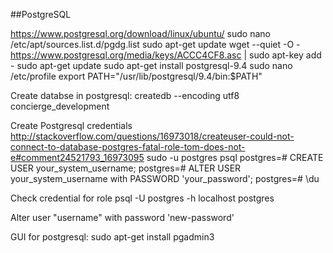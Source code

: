 ##PostgreSQL

https://www.postgresql.org/download/linux/ubuntu/
sudo nano  /etc/apt/sources.list.d/pgdg.list
sudo apt-get update
wget --quiet -O - https://www.postgresql.org/media/keys/ACCC4CF8.asc |   sudo apt-key add -
sudo apt-get update
sudo apt-get install postgresql-9.4
sudo nano /etc/profile
export PATH="/usr/lib/postgresql/9.4/bin:$PATH"

Create databse in postgresql:
createdb --encoding utf8 concierge_development

Create Postgresql credentials
http://stackoverflow.com/questions/16973018/createuser-could-not-connect-to-database-postgres-fatal-role-tom-does-not-e#comment24521793_16973095
sudo -u postgres psql
postgres=# CREATE USER your_system_username;
postgres=# ALTER USER your_system_username with PASSWORD 'your_password';
postgres=# \du

Check credential for role
psql -U postgres -h localhost postgres

Alter user "username" with password 'new-password'


GUI for postgresql:
sudo apt-get install pgadmin3
